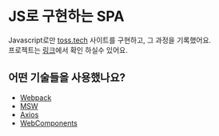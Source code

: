 # JS로 구현하는 SPA

Javascript로만 [toss.tech](https://toss.tech) 사이트를 구현하고, 그 과정을 기록했어요.  
프로젝트는 [링크](https://github.com/f-lab-edu/toss-tech-router)에서 확인 하실수 있어요.
<br />

## 어떤 기술들을 사용했나요?

- [Webpack](https://webpack.js.org/)
- [MSW](https://mswjs.io/)
- [Axios](https://axios-http.com/kr/docs/interceptors)
- [WebComponents](https://developer.mozilla.org/en-US/docs/Web/Web_Components)
